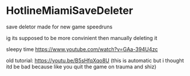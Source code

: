 # HotlineMiamiSaveDeleter

save deletor made for new game speedruns

ig its supposed to be more convinient then manually deleting it

sleepy time https://www.youtube.com/watch?v=GAa-394U4zc

old tutorial: https://youtu.be/B5sHfqXqo8U (this is automatic but i thought itd be bad because like you quit the game on trauma and shiz)

